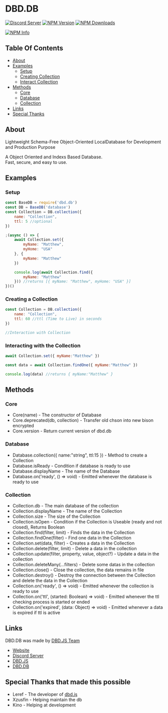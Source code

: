 # DBD.DB

[![Discord Server](https://img.shields.io/discord/773352845738115102?color=7289da&logo=discord&logoColor=white)](https://dbd.js.org/invite)
[![NPM Version](https://img.shields.io/npm/v/dbd.db.svg?maxAge=3600)](https://www.npmjs.com/package/dbd.db)
[![NPM Downloads](https://img.shields.io/npm/dt/dbd.db.svg?maxAge=3600)](https://www.npmjs.com/package/dbd.db)

[![NPM Info](https://nodei.co/npm/dbd.db.png?downloads=true&stars=true)](https://nodei.co/npm/dbd.db)

## Table Of Contents
- [About](#about)
- [Examples](#about)
  - [Setup](#setup)
  - [Creating Collection](#creating-a-collection)
  - [Interact Collection](#interacting-with-the-collection)
- [Methods](#methods)
  - [Core](#core)
  - [Database](#database)
  - [Collection](#collection)
- [Links](#links)
- [Special Thanks](#special-thanks-that-made-this-possible)

## About
Lightweight Schema-Free Object-Oriented LocalDatabase for Development and Production Purpose

A Object Oriented and Indexs Based Database. <br>
Fast, secure, and easy to use. </br>

## Examples

### Setup
```js
const BaseDB = require('dbd.db')
const DB = BaseDB('database')
const Collection = DB.collection({
	name: "Collection",
	ttl: 5 //optional
})

;(async () => {
	await Collection.set({
		myName: "Matthew",
		myHome: "USA"
	}, {
		myName: "Matthew"
	})

	console.log(await Collection.find({
		myName: "Matthew"
	})) //returns [{ myName: "Matthew", myHome: "USA" }]
})()
```

### Creating a Collection
```js
const Collection = DB.collection({
	name: "Collection",
	ttl: 60 //ttl (Time to Live) in seconds
})

//Interaction with Collection
```

### Interacting with the Collection
```js
await Collection.set({ myName:"Matthew" })

const data = await Collection.findOne({ myName:"Matthew" })

console.log(data) //returns { myName:"Matthew" }
```

## Methods

### Core
- Core(name) - The constructor of Database
- Core.deprecated(db, collection) - Transfer old chson into new bison encrypted
- Core.version - Return current version of dbd.db

### Database
- Database.collection({ name:"string", ttl:15 }) - Method to create a Collection
- Database.isReady - Condition if database is ready to use
- Database.displayName - The name of the Database
- Database.on('ready', () => void) - Emitted whenever the database is ready to use

### Collection
- Collection.db - The main database of the collection
- Collection.displayName - The name of the Collection
- Collection.size - The size of the Collection
- Collection.isOpen - Condition if the Collection is Useable (ready and not closed), Returns Boolean
- Collection.find(filter, limit) - Finds the data in the Collection
- Collection.findOne(filter) - Find one data in the Collection
- Collection.set(data, filter) - Creates a data in the Collection
- Collection.delete(filter, limit) - Delete a data in the collection
- Collection.update(filter, property, value, object?) - Update a data in the collection
- Collection.deleteMany(...filters) - Delete some datas in the collection
- Collection.close() - Close the collection, the data remains in file
- Collection.destroy() - Destroy the connection between the Collection and delete the data in the Collection
- Collection.on('ready', () => void) - Emitted whenever the collection is ready to use
- Collection.on('ttl', (started: Boolean) => void) - Emitted whenever the ttl checking process is started or ended
- Collection.on('expired', (data: Object) => void) - Emitted whenever a data is expired if ttl is active

## Links
DBD.DB was made by [DBD.JS Team](https://discord.gg/HMUfMXDQsV)
- [Website](https://dbd.js.org)
- [Discord Server](https://dbd.js.org/invite)
- [DBD.JS](https://www.npmjs.com/package/dbd.js)
- [DBD.DB](https://www.npmjs.com/package/dbd.db)

## Special Thanks that made this possible
- Leref - The developer of [dbd.js](https://npmjs.com/package/dbd.js)
- Xzusfin - Helping maintain the db
- Kino - Helping at development